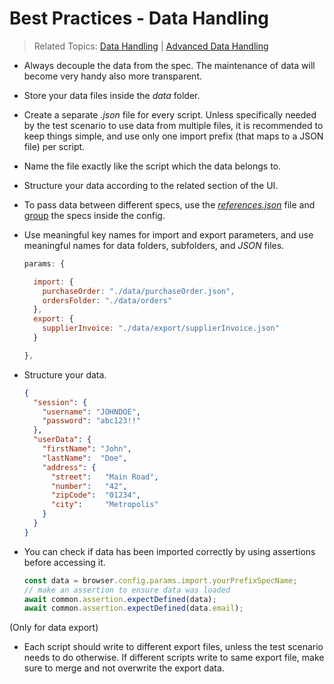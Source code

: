 # Best Practices - Data Handling
> Related Topics: [Data Handling](../features/dataHandling.md) | [Advanced Data Handling](../features/advancedDataHandling.md)

- Always decouple the data from the spec. The maintenance of data will become very handy also more transparent. 

- Store your data files inside the *data* folder.

- Create a separate *.json* file for every script. Unless specifically needed by the test scenario to use data from multiple files, it is recommended to keep things simple, and use only one import prefix (that maps to a JSON file) per script.

- Name the file exactly like the script which the data belongs to.

- Structure your data according to the related section of the UI.

- To pass data between different specs, use the [*references.json*](../features/dataHandling.md#reference-data) file and [group](<todo-add-link-to-config-grouped-and-file>) the specs inside the config.

- Use meaningful key names for import and export parameters, and use meaningful names for data folders, subfolders, and *JSON* files.
  ```js title="config.js"
  params: {
  
    import: {                         
      purchaseOrder: "./data/purchaseOrder.json",
      ordersFolder: "./data/orders"
    },
    export: {
      supplierInvoice: "./data/export/supplierInvoice.json"
    }
  
  },
  ```

- Structure your data.
  ```json title="data.json"
  {
    "session": {
      "username": "JOHNDOE",
      "password": "abc123!!"
    },
    "userData": {
      "firstName": "John",
      "lastName":  "Doe",
      "address": {
        "street":   "Main Road",
        "number":   "42",
        "zipCode":  "01234",
        "city":     "Metropolis"
      }
    }
  }
  ```

- You can check if data has been imported correctly by using assertions before accessing it. 
  ```js
  const data = browser.config.params.import.yourPrefixSpecName;
  // make an assertion to ensure data was loaded
  await common.assertion.expectDefined(data);
  await common.assertion.expectDefined(data.email);
  ```

(Only for data export)

- Each script should write to different export files, unless the test scenario needs to do otherwise. If different scripts write to same export file, make sure to merge and not overwrite the export data.